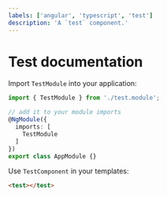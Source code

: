 ```yaml
---
labels: ['angular', 'typescript', 'test']
description: 'A `test` component.'
---
```


# Test documentation

Import `TestModule` into your application:

```ts
import { TestModule } from './test.module';

// add it to your module imports
@NgModule({
  imports: [
    TestModule
  ]
})
export class AppModule {}
```

Use `TestComponent` in your templates:

```html
<test></test>
```
